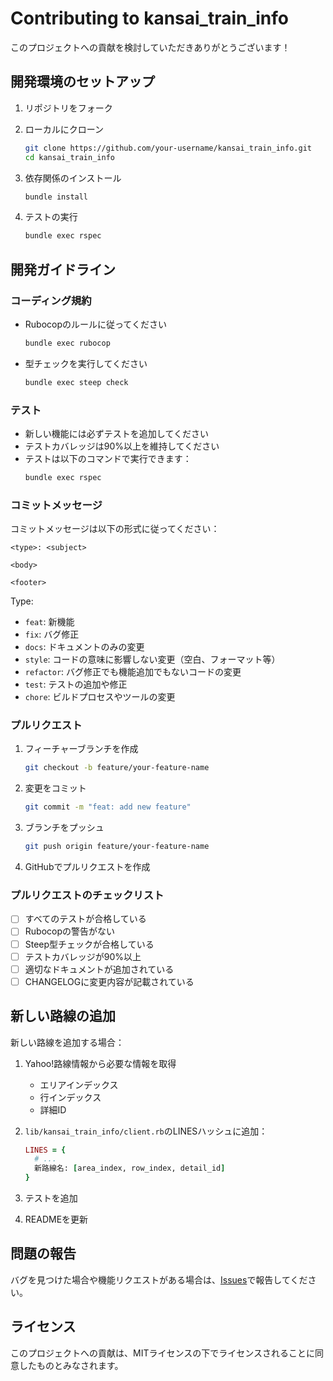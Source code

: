 # Contributing to kansai_train_info

このプロジェクトへの貢献を検討していただきありがとうございます！

## 開発環境のセットアップ

1. リポジトリをフォーク
2. ローカルにクローン
   ```bash
   git clone https://github.com/your-username/kansai_train_info.git
   cd kansai_train_info
   ```

3. 依存関係のインストール
   ```bash
   bundle install
   ```

4. テストの実行
   ```bash
   bundle exec rspec
   ```

## 開発ガイドライン

### コーディング規約

- Rubocopのルールに従ってください
  ```bash
  bundle exec rubocop
  ```

- 型チェックを実行してください
  ```bash
  bundle exec steep check
  ```

### テスト

- 新しい機能には必ずテストを追加してください
- テストカバレッジは90%以上を維持してください
- テストは以下のコマンドで実行できます：
  ```bash
  bundle exec rspec
  ```

### コミットメッセージ

コミットメッセージは以下の形式に従ってください：

```
<type>: <subject>

<body>

<footer>
```

Type:
- `feat`: 新機能
- `fix`: バグ修正
- `docs`: ドキュメントのみの変更
- `style`: コードの意味に影響しない変更（空白、フォーマット等）
- `refactor`: バグ修正でも機能追加でもないコードの変更
- `test`: テストの追加や修正
- `chore`: ビルドプロセスやツールの変更

### プルリクエスト

1. フィーチャーブランチを作成
   ```bash
   git checkout -b feature/your-feature-name
   ```

2. 変更をコミット
   ```bash
   git commit -m "feat: add new feature"
   ```

3. ブランチをプッシュ
   ```bash
   git push origin feature/your-feature-name
   ```

4. GitHubでプルリクエストを作成

### プルリクエストのチェックリスト

- [ ] すべてのテストが合格している
- [ ] Rubocopの警告がない
- [ ] Steep型チェックが合格している
- [ ] テストカバレッジが90%以上
- [ ] 適切なドキュメントが追加されている
- [ ] CHANGELOGに変更内容が記載されている

## 新しい路線の追加

新しい路線を追加する場合：

1. Yahoo!路線情報から必要な情報を取得
   - エリアインデックス
   - 行インデックス
   - 詳細ID

2. `lib/kansai_train_info/client.rb`のLINESハッシュに追加：
   ```ruby
   LINES = {
     # ...
     新路線名: [area_index, row_index, detail_id]
   }
   ```

3. テストを追加
4. READMEを更新

## 問題の報告

バグを見つけた場合や機能リクエストがある場合は、[Issues](https://github.com/o8n/kansai_train_info/issues)で報告してください。

## ライセンス

このプロジェクトへの貢献は、MITライセンスの下でライセンスされることに同意したものとみなされます。